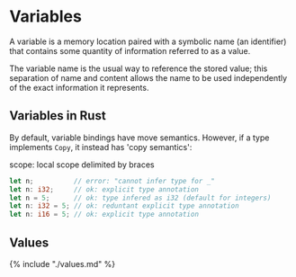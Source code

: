# Variables

A variable is a memory location paired with a symbolic name (an identifier) that contains some quantity of information referred to as a value.

The variable name is the usual way to reference the stored value; this separation of name and content allows the name to be used independently of the exact information it represents.


## Variables in Rust

By default, variable bindings have move semantics. However, if a type implements `Copy`, it instead has 'copy semantics':


scope: local scope delimited by braces

```rust
let n;          // error: "cannot infer type for _"
let n: i32;     // ok: explicit type annotation
let n = 5;      // ok: type infered as i32 (default for integers)
let n: i32 = 5; // ok: reduntant explicit type annotation
let n: i16 = 5; // ok: explicit type annotation
```

## Values

{% include "./values.md" %}